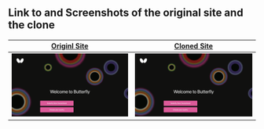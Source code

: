 ## Link to and Screenshots of the original site and the clone

| <a href="https://www.butterfly.tt/">Originl Site</a> | <a href="https://www.butterfly.tt/">Cloned Site</a>|
| ---------------------------------------------------- | -------------------------------------------------- |
| ![Original](./src/assets/original_site.png)          | ![Clone](./src/assets/original_site.png)           |
